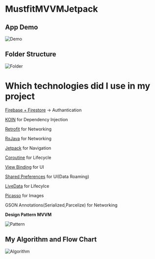 # MustfitMVVMJetpack

 ## App Demo

![Demo](https://media2.giphy.com/media/9qgktMmboE6hibQdHV/giphy.gif?cid=790b76110481bf91884005692a37ffb97deaa4a81b9f9e9a&rid=giphy.gif&ct=g)

 ## Folder Structure

![Folder](https://i.ibb.co/jH7MnzD/Screen-Shot-2021-12-06-at-15-16-45.png)

 # Which technologies did I use in  my project 

[Firebase + Firestore](https://firebase.google.com/docs/reference/kotlin/packages) -> Authantication

[KOIN](https://insert-koin.io/) for Dependency Injection

[Retrofit](https://square.github.io/retrofit/) for Networking

[RxJava](https://github.com/ReactiveX/RxKotlin) for Networking

[Jetpack](https://developer.android.com/jetpack) for Navigation

[Coroutine](https://developer.android.com/topic/libraries/architecture/coroutines) for Lifecycle

[View Binding](https://developer.android.com/topic/libraries/view-binding) for UI

[Shared Preferences](https://developer.android.com/training/data-storage/shared-preferences) for UI(Data Roaming)

[LiveData](https://developer.android.com/topic/libraries/architecture/livedata) for Lifecylce

[Picasso](https://square.github.io/picasso/) for Images 

GSON Annotations(Serialized,Parcelize) for Networking

<b>Design Pattern  MVVM</b>

![Pattern](https://i.ibb.co/6g1hGph/1-hiyp-GQVOat8-W3411-SUa-Tg.png)

## My Algorithm and Flow Chart 

![Algorithm](https://i.ibb.co/sHRYHRp/1-w-Cs-e-Ks-Epfdp83-Ndl6nx-Q.png)
